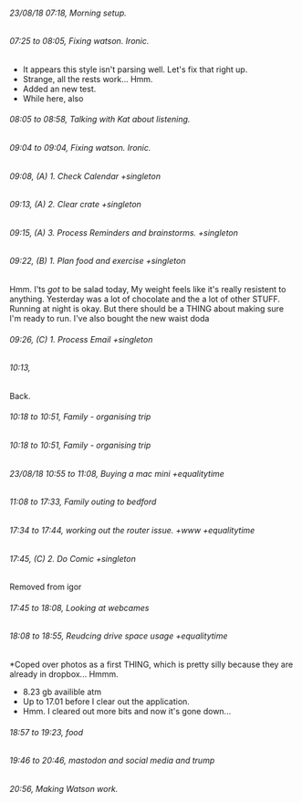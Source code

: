 
###### 23/08/18 07:18, Morning setup.
###### 07:25 to 08:05, Fixing watson. Ironic. 
* It appears this style isn't parsing well. Let's fix that right up. 
* Strange, all the rests work... Hmm. 
* Added an new test. 
* While here, also 


###### 08:05 to 08:58, Talking with Kat about listening. 


###### 09:04 to 09:04, Fixing watson. Ironic. 

###### 09:08, (A) 1. Check Calendar +singleton
###### 09:13, (A) 2. Clear crate +singleton
###### 09:15, (A) 3. Process Reminders and brainstorms. +singleton
###### 09:22, (B) 1. Plan food and exercise +singleton
Hmm. I'ts *got* to be salad today, My weight feels like it's really resistent to anything. Yesterday was a lot of chocolate and the a lot of other STUFF. Running at night is okay. But there should be a THING about making sure I'm ready to run. I've also bought the new waist doda 



###### 09:26, (C) 1. Process Email +singleton



###### 10:13,
Back.

###### 10:18 to 10:51, Family - organising trip
###### 10:18 to 10:51, Family - organising trip

###### 23/08/18 10:55 to 11:08, Buying a mac mini +equalitytime

###### 11:08 to 17:33, Family outing to bedford

###### 17:34 to 17:44, working out the router issue. +www +equalitytime

###### 17:45, (C) 2. Do Comic +singleton
Removed from igor

###### 17:45 to 18:08, Looking at webcames


###### 18:08 to 18:55, Reudcing drive space usage +equalitytime
*Coped over photos as a first THING, which is pretty silly because they are already in dropbox... Hmmm.   
* 8.23 gb availible atm 
* Up to 17.01 before I clear out the application. 
* Hmm. I cleared out more bits and now it's gone down... 

###### 18:57 to 19:23, food

###### 19:46 to 20:46, mastodon and social media and trump


###### 20:56, Making Watson work.

